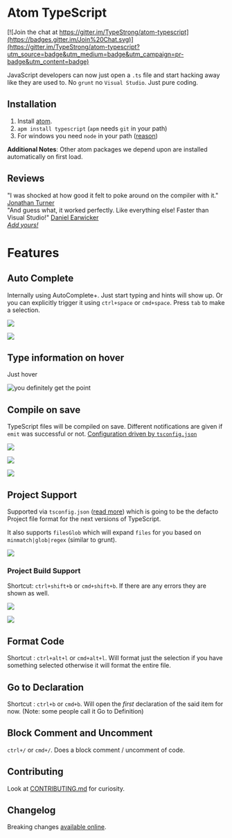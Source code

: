 # Atom TypeScript

[![Join the chat at https://gitter.im/TypeStrong/atom-typescript](https://badges.gitter.im/Join%20Chat.svg)](https://gitter.im/TypeStrong/atom-typescript?utm_source=badge&utm_medium=badge&utm_campaign=pr-badge&utm_content=badge)

JavaScript developers can now just open a `.ts` file and start hacking away like they are used to. No `grunt` no `Visual Studio`. Just pure coding.

## Installation

1. Install [atom](https://atom.io).
1. `apm install typescript` (`apm` needs `git` in your path)
1. For windows you need `node` in your path  ([reason](https://github.com/TypeStrong/atom-typescript/issues/50))

**Additional Notes**: Other atom packages we depend upon are installed automatically on first load.  

## Reviews
"I was shocked at how good it felt to poke around on the compiler with it." [Jonathan Turner](https://twitter.com/jntrnr)  
"And guess what, it worked perfectly. Like everything else! Faster than Visual Studio!" [Daniel Earwicker](http://stackoverflow.com/users/27423/daniel-earwicker)  
[*Add yours!*](https://github.com/TypeStrong/atom-typescript/issues/66)

# Features
## Auto Complete
Internally using AutoComplete+. Just start typing and hints will show up. Or you can explicitly trigger it using `ctrl+space` or `cmd+space`. Press `tab` to make a selection.

![](https://raw.githubusercontent.com/TypeStrong/atom-typescript/master/examples/screens/autocomplete1.png)

![](https://raw.githubusercontent.com/TypeStrong/atom-typescript/master/examples/screens/autocomplete2.png)


## Type information on hover
Just hover

![you definitely get the point](https://raw.githubusercontent.com/TypeStrong/atom-typescript/master/examples/screens/hover.png)

## Compile on save
TypeScript files will be compiled on save. Different notifications are given if `emit` was successful or not. [Configuration driven by `tsconfig.json`](https://github.com/TypeStrong/atom-typescript/blob/master/docs/tsconfig.md)

![](https://raw.githubusercontent.com/TypeStrong/atom-typescript/master/examples/screens/compile%20success.png)

![](https://raw.githubusercontent.com/TypeStrong/atom-typescript/master/examples/screens/compile%20error.png)

![](https://raw.githubusercontent.com/TypeStrong/atom-typescript/master/examples/screens/emit%20error.png)

## Project Support
Supported via `tsconfig.json` ([read more](https://github.com/TypeStrong/atom-typescript/blob/master/docs/tsconfig.md)) which is going to be the defacto Project file format for the next versions of TypeScript.

It also supports `filesGlob` which will expand `files` for you based on `minmatch|glob|regex` (similar to grunt).

![](https://raw.githubusercontent.com/TypeStrong/atom-typescript/master/examples/screens/proj.png)

### Project Build Support
Shortcut: `ctrl+shift+b` or `cmd+shift+b`. If there are any errors they are shown as well.

![](https://raw.githubusercontent.com/TypeStrong/atom-typescript/master/examples/screens/build%20success.png)

![](https://raw.githubusercontent.com/TypeStrong/atom-typescript/master/examples/screens/build%20errors.png)

## Format Code
Shortcut : `ctrl+alt+l` or `cmd+alt+l`. Will format just the selection if you have something selected otherwise it will format the entire file.

## Go to Declaration
Shortcut : `ctrl+b` or `cmd+b`. Will open the *first* declaration of the said item for now. (Note: some people call it Go to Definition)

## Block Comment and Uncomment
`ctrl+/` or `cmd+/`. Does a block comment / uncomment of code. 

## Contributing

Look at [CONTRIBUTING.md](https://github.com/TypeStrong/atom-typescript/blob/master/CONTRIBUTING.md) for curiosity.

## Changelog
Breaking changes [available online](https://github.com/TypeStrong/atom-typescript/blob/master/docs/CHANGELOG.md).
